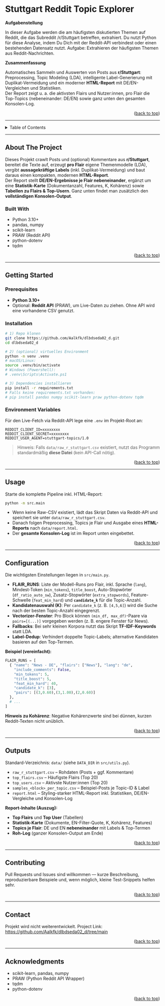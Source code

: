 <div id="readme-top"></div>

# Stuttgart Reddit Topic Explorer

**Aufgabenstellung**

In dieser Aufgabe werden die am häufigsten diskutierten Themen auf Reddit, die das Subreddit /r/Stuttgart betreffen, extrahiert. Du nutzt Python für diese Analyse, indem Du Dich mit der Reddit-API verbindest oder einen bestehenden Datensatz nutzt. Aufgabe: Extrahieren der häufigsten Themen aus Reddit-Nachrichten.

**Zusammenfassung**

Automatisches Sammeln und Auswerten von Posts aus **r/Stuttgart**: Preprocessing, Topic Modeling (LDA), intelligente Label-Generierung mit Duplikat-Vermeidung und ein moderner **HTML-Report** mit DE/EN-Vergleichen und Statistiken.  
Der Report zeigt u. a. die aktivsten Flairs und Nutzer:innen, pro Flair die Top-Topics (nebeneinander: DE/EN) sowie ganz unten den gesamten Konsolen-Log.

<p align="right">(<a href="#readme-top">back to top</a>)</p>

---

<!-- TABLE OF CONTENTS -->
<details>
  <summary>Table of Contents</summary>
  <ol>
    <li><a href="#about-the-project">About The Project</a>
      <ul>
        <li><a href="#built-with">Built With</a></li>
      </ul>
    </li>
    <li><a href="#getting-started">Getting Started</a>
      <ul>
        <li><a href="#prerequisites">Prerequisites</a></li>
        <li><a href="#installation">Installation</a></li>
        <li><a href="#environment-variables">Environment Variables</a></li>
      </ul>
    </li>
    <li><a href="#usage">Usage</a></li>
    <li><a href="#configuration">Configuration</a></li>
    <li><a href="#outputs">Outputs</a></li>
    <li><a href="#roadmap">Roadmap</a></li>
    <li><a href="#contributing">Contributing</a></li>
    <li><a href="#license">License</a></li>
    <li><a href="#contact">Contact</a></li>
    <li><a href="#acknowledgments">Acknowledgments</a></li>
  </ol>
</details>

---

## About The Project

Dieses Projekt crawlt Posts und (optional) Kommentare aus **r/Stuttgart**, bereitet die Texte auf, erzeugt **pro Flair** eigene Themenmodelle (LDA), vergibt **aussagekräftige Labels** (inkl. Duplikat-Vermeidung) und baut daraus einen kompakten, modernen **HTML-Report**.  
Der Report stellt **DE/EN-Ergebnisse je Flair nebeneinander**, ergänzt um eine **Statistik-Karte** (Dokumentanzahl, Features, K, Kohärenz) sowie **Tabellen zu Flairs & Top-Usern**. Ganz unten findet man zusätzlich den **vollständigen Konsolen-Output**.

### Built With

- Python 3.10+
- pandas, numpy
- scikit-learn
- PRAW (Reddit API)
- python-dotenv
- tqdm

<p align="right">(<a href="#readme-top">back to top</a>)</p>

---

## Getting Started

### Prerequisites

- **Python 3.10+**
- Optional: **Reddit API** (PRAW), um Live-Daten zu ziehen. Ohne API wird eine vorhandene CSV genutzt.

### Installation

```bash
# 1) Repo klonen
git clone https://github.com/Aalkfk/dlbdseda02_d.git
cd dlbdseda02_d

# 2) (optional) virtuelles Environment
python -m venv .venv
# macOS/Linux:
source .venv/bin/activate
# Windows (Powershell):
# .venv\Scripts\Activate.ps1

# 3) Dependencies installieren
pip install -r requirements.txt
# Falls keine requirements.txt vorhanden:
# pip install pandas numpy scikit-learn praw python-dotenv tqdm
```

### Environment Variables

Für den Live-Fetch via Reddit-API lege eine `.env` im Projekt-Root an:

```env
REDDIT_CLIENT_ID=xxxxxxxx
REDDIT_CLIENT_SECRET=xxxxxxxx
REDDIT_USER_AGENT=stuttgart-topics/1.0
```

> Hinweis: Falls `data/raw_r_stuttgart.csv` existiert, nutzt das Programm standardmäßig **diese Datei** (kein API-Call nötig).

<p align="right">(<a href="#readme-top">back to top</a>)</p>

---

## Usage

Starte die komplette Pipeline inkl. HTML-Report:

```bash
python -m src.main
```

- Wenn keine Raw-CSV existiert, lädt das Skript Daten via Reddit-API und speichert sie unter `data/raw_r_stuttgart.csv`.
- Danach folgen Preprocessing, Topics je Flair und Ausgabe eines **HTML-Reports** nach `data/report.html`.  
- Der **gesamte Konsolen-Log** ist im Report unten eingebettet.

<p align="right">(<a href="#readme-top">back to top</a>)</p>

---

## Configuration

Die wichtigsten Einstellungen liegen in `src/main.py`.

- **FLAIR_RUNS**: Liste der Modell-Runs pro Flair, inkl. Sprache (`lang`), Mindest-Token (`min_tokens`), `title_boost`, Auto-Stopwörter (`df_ratio_auto_sw`), Zusatz-Stopwörter (`extra_stopwords`), Feature-Schwelle (`feat_min_hard`) und **`candidate_k`** für die Topic-Anzahl.
- **Kandidatenauswahl (K)**: Per `candidate_k` (z. B. `[4,5,6]`) wird die Suche nach der besten Topic-Anzahl eingegrenzt.
- **Vectorizer-Fenster**: Pro Block können `(min_df, max_df)`-Paare via `pairs=[(...)]` vorgegeben werden (z. B. engere Fenster für News).
- **Fallbacks**: Bei sehr kleinen Korpora nutzt das Skript **TF-IDF-Keywords** statt LDA.
- **Label-Dedup**: Verhindert doppelte Topic-Labels; alternative Kandidaten basieren auf den Top-Termen.

**Beispiel (vereinfacht):**
```python
FLAIR_RUNS = [
  { "name": "News - DE", "flairs": ["News"], "lang": "de",
    "include_comments": False,
    "min_tokens": 5,
    "title_boost": 5,
    "feat_min_hard": 40,
    "candidate_k": [3],
    "pairs": [(3,0.60),(3,1.00),(2,0.60)]
  },
  # ...
]
```

**Hinweis zu Kohärenz**: Negative Kohärenzwerte sind bei dünnen, kurzen Reddit-Texten nicht unüblich.

<p align="right">(<a href="#readme-top">back to top</a>)</p>

---

## Outputs

Standard-Verzeichnis: `data/` (siehe `DATA_DIR` in `src/utils.py`).

- `raw_r_stuttgart.csv` – Rohdaten (Posts + ggf. Kommentare)  
- `top_flairs.csv` – Häufigste Flairs (Top 20)  
- `top_users.csv` – Aktivste Nutzer:innen (Top 20)  
- `samples_<block>_per_topic.csv` – Beispiel-Posts je Topic-ID & Label  
- `report.html` – Styling-starker HTML-Report inkl. Statistiken, DE/EN-Vergleiche und Konsolen-Log

**Report-Inhalte (Auszug):**
- **Top Flairs** und **Top User** (Tabellen)
- **Statistik-Karte** (Dokumente, EN-Filter-Quote, K, Kohärenz, Features)
- **Topics je Flair**: DE und EN **nebeneinander** mit Labels & Top-Termen
- **Roh-Log** (ganzer Konsolen-Output am Ende)

<p align="right">(<a href="#readme-top">back to top</a>)</p>

---

## Contributing

Pull Requests und Issues sind willkommen — kurze Beschreibung, reproduzierbare Beispiele und, wenn möglich, kleine Test-Snippets helfen sehr.

<p align="right">(<a href="#readme-top">back to top</a>)</p>

---

## Contact

Projekt wird nicht weiterentwickelt. 
Project Link: https://github.com/Aalkfk/dlbdseda02_d/tree/main

<p align="right">(<a href="#readme-top">back to top</a>)</p>

---

## Acknowledgments

- scikit-learn, pandas, numpy  
- PRAW (Python Reddit API Wrapper)  
- tqdm  
- python-dotenv  

<p align="right">(<a href="#readme-top">back to top</a>)</p>
